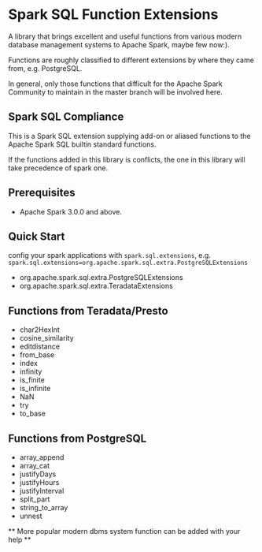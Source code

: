# Spark SQL Function Extensions

A library that brings excellent and useful functions from various modern database management systems to Apache Spark, maybe few now:).

Functions are roughly classified to different extensions by where they came from, e.g. PostgreSQL.

In general, only those functions that difficult for the Apache Spark Community to maintain in the master branch will be involved here.

## Spark SQL Compliance

This is a Spark SQL extension supplying add-on or aliased functions to the Apache Spark SQL builtin standard functions.

If the functions added in this library is conflicts, the one in this library will take precedence of spark one.

## Prerequisites

- Apache Spark 3.0.0 and above.

## Quick Start

config your spark applications with `spark.sql.extensions`, e.g. `spark.sql.extensions=org.apache.spark.sql.extra.PostgreSQLExtensions`

- org.apache.spark.sql.extra.PostgreSQLExtensions
- org.apache.spark.sql.extra.TeradataExtensions

## Functions from Teradata/Presto

- char2HexInt
- cosine_similarity
- editdistance
- from_base
- index
- infinity
- is_finite
- is_infinite
- NaN
- try
- to_base


## Functions from PostgreSQL

- array_append
- array_cat
- justifyDays
- justifyHours
- justifyInterval
- split_part
- string_to_array
- unnest


** More popular modern dbms system function can be added with your help **